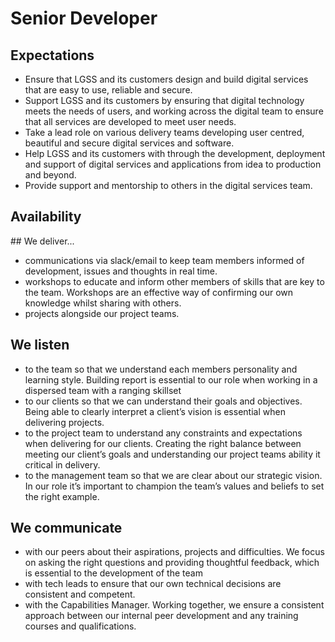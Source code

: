 # Senior Developer

## Expectations

* Ensure that LGSS and its customers design and build digital services that are easy to use, reliable and secure.
* Support LGSS and its customers by ensuring that digital technology meets the needs of users, and working across the digital team to ensure that all services are developed to meet user needs.
* Take a lead role on various delivery teams developing user centred, beautiful and secure digital services and software.
* Help LGSS and its customers with through the development, deployment and support of digital services and applications from idea to production and beyond.
* Provide support and mentorship to others in the digital services team.

## Availability
<object data="/roles/senior-pie.svg" type="image/svg+xml" width="650" height="230"></object>

## We deliver...

* communications via slack/email to keep team members informed of development, issues and thoughts in real time.
* workshops to educate and inform other members of skills that are key to the team. Workshops are an effective way of confirming our own knowledge whilst sharing with others.
* projects alongside our project teams.


## We listen

* to the team so that we understand each members personality and learning style. Building report is essential to our role when working in a dispersed team with a ranging skillset
* to our clients so that we can understand their goals and objectives. Being able to clearly interpret a client’s vision is essential when delivering projects.
* to the project team to understand any constraints and expectations when delivering for our clients. Creating the right balance between meeting our client’s goals and understanding our project teams ability it critical in delivery.
* to the management team so that we are clear about our strategic vision. In our role it’s important to champion the team’s values and beliefs to set the right example.


## We communicate

* with our peers about their aspirations, projects and difficulties. We focus on asking the right questions and providing thoughtful feedback, which is essential to the development of the team
* with tech leads to ensure that our own technical decisions are consistent and competent.
* with the Capabilities Manager. Working together, we ensure a consistent approach between our internal peer development and any training courses and qualifications.